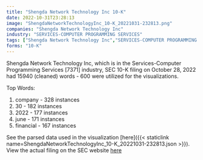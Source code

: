 ```yaml
---
title: "Shengda Network Technology Inc 10-K"
date: 2022-10-31T23:28:13
image: "ShengdaNetworkTechnologyInc_10-K_20221031-232813.png"
companies: "Shengda Network Technology Inc"
industry: "SERVICES-COMPUTER PROGRAMMING SERVICES"
tags: ["Shengda Network Technology Inc","SERVICES-COMPUTER PROGRAMMING SERVICES","10-28-2022","10-K"]
forms: "10-K"
---
```

Shengda Network Technology Inc, which is in the Services-Computer Programming Services [7371] industry, SEC 10-K filing on October 28, 2022 had 15940 (cleaned) words - 600 were utilized for the visualizations.

Top Words:
1. company - 328 instances
2. 30 - 182 instances
3. 2022 - 177 instances
4. june - 171 instances
5. financial - 167 instances


See the parsed data used in the visualization [here]({{< staticlink name=ShengdaNetworkTechnologyInc_10-K_20221031-232813.json >}}).  
View the actual filing on the SEC website [here](https://www.sec.gov/Archives/edgar/data/1753931/0001493152-22-029892.txt)